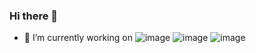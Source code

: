 ### Hi there 👋

- 🔭 I’m currently working on  ![image](https://github.com/mjmanalili/mjmanalili/assets/73649211/f4c1af31-74b9-47e5-a11c-e761e957a88c) ![image](https://github.com/mjmanalili/mjmanalili/assets/73649211/dadb46c3-1e32-4d15-ad4b-03756ff1fd1e) ![image](https://github.com/mjmanalili/mjmanalili/assets/73649211/5041752d-62bc-424f-8f94-87ceb7b32dca)




<!--
**mjmanalili/mjmanalili** is a ✨ _special_ ✨ repository because its `README.md` (this file) appears on your GitHub profile.

Here are some ideas to get you started:

- 🔭 I’m currently working on ...
- 🌱 I’m currently learning ...
- 👯 I’m looking to collaborate on ...
- 🤔 I’m looking for help with ...
- 💬 Ask me about ...
- 📫 How to reach me: ...
- 😄 Pronouns: ...
- ⚡ Fun fact: ...
-->
